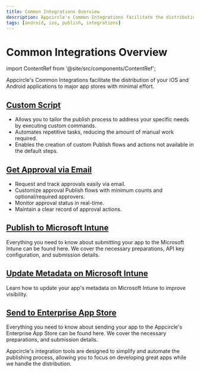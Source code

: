 ```yaml
---
title: Common Integrations Overview
description: Appcircle's Common Integrations facilitate the distribution of your iOS and Android applications to major app stores with minimal effort.
tags: [android, ios, publish, integrations]
---
```


# Common Integrations Overview

import ContentRef from '@site/src/components/ContentRef';

Appcircle's Common Integrations facilitate the distribution of your iOS and Android applications to major app stores with minimal effort.

## [Custom Script](/publish-integrations/common-publish-integrations/custom-script)

- Allows you to tailor the publish process to address your specific needs by executing custom commands.
- Automates repetitive tasks, reducing the amount of manual work required.
- Enables the creation of custom Publish flows and actions not available in the default steps.

## [Get Approval via Email](/publish-integrations/common-publish-integrations/get-approval-via-email)

- Request and track approvals easily via email.
- Customize approval Publish flows with minimum counts and optional/required approvers.
- Monitor approval status in real-time.
- Maintain a clear record of approval actions.

## [Publish to Microsoft Intune](/publish-integrations/common-publish-integrations/send-to-microsoft-intune)

Everything you need to know about submitting your app to the Microsoft Intune can be found here. We cover the necessary preparations, API key configuration, and submission details.

## [Update Metadata on Microsoft Intune](/publish-integrations/common-publish-integrations/update-metadata-on-microsoft-intune)

Learn how to update your app's metadata on Microsoft Intune to improve visibility.

## [Send to Enterprise App Store](/publish-integrations/common-publish-integrations/send-to-enterprise-app-store)

Everything you need to know about sending your app to the Appcircle's Enterprise App Store can be found here. We cover the necessary preparations, and submission details.

Appcircle's integration tools are designed to simplify and automate the publishing process, allowing you to focus on developing great apps while we handle the distribution.
